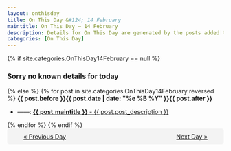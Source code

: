```yaml
---
layout: onthisday
title: On This Day &#124; 14 February
maintitle: On This Day — 14 February
description: Details for On This Day are generated by the posts added to the website so the content is subject to changes/updates over time.
categories: [On This Day]
---
```


{% if site.categories.OnThisDay14February == null %}
<h3>Sorry no known details for today</h3>
{% else %}
{% for post in site.categories.OnThisDay14February reversed %}
<strong>{{ post.before }}{{ post.date | date: "%e %B %Y" }}{{ post.after }}</strong>
<ul>
<li> ——: <a class="{{ post.class }}" href="{{ post.url }}"><strong>{{ post.maintitle }}</strong> - {{ post.post_description }}</a></li>
</ul>
{% endfor %}
{% endif %}
<br />
<div style="background-color: #f3f3f3; padding: 10px; border-radius: 5px; text-align: center; display: flex; justify-content: space-evenly;">
<a href="/onthisday/02/02-13">« Previous Day</a>
<span style="visibility:hidden;">[ Visit Leap Year February 29 ]</span>
<a href="/onthisday/02/02-15">Next Day »</a>
</div>
